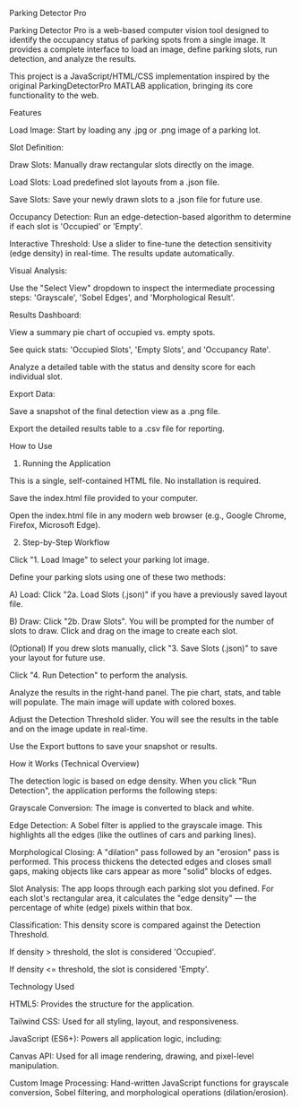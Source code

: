 Parking Detector Pro

Parking Detector Pro is a web-based computer vision tool designed to identify the occupancy status of parking spots from a single image. It provides a complete interface to load an image, define parking slots, run detection, and analyze the results.

This project is a JavaScript/HTML/CSS implementation inspired by the original ParkingDetectorPro MATLAB application, bringing its core functionality to the web.

Features

Load Image: Start by loading any .jpg or .png image of a parking lot.

Slot Definition:

Draw Slots: Manually draw rectangular slots directly on the image.

Load Slots: Load predefined slot layouts from a .json file.

Save Slots: Save your newly drawn slots to a .json file for future use.

Occupancy Detection: Run an edge-detection-based algorithm to determine if each slot is 'Occupied' or 'Empty'.

Interactive Threshold: Use a slider to fine-tune the detection sensitivity (edge density) in real-time. The results update automatically.

Visual Analysis:

Use the "Select View" dropdown to inspect the intermediate processing steps: 'Grayscale', 'Sobel Edges', and 'Morphological Result'.

Results Dashboard:

View a summary pie chart of occupied vs. empty spots.

See quick stats: 'Occupied Slots', 'Empty Slots', and 'Occupancy Rate'.

Analyze a detailed table with the status and density score for each individual slot.

Export Data:

Save a snapshot of the final detection view as a .png file.

Export the detailed results table to a .csv file for reporting.

How to Use

1. Running the Application

This is a single, self-contained HTML file. No installation is required.

Save the index.html file provided to your computer.

Open the index.html file in any modern web browser (e.g., Google Chrome, Firefox, Microsoft Edge).

2. Step-by-Step Workflow

Click "1. Load Image" to select your parking lot image.

Define your parking slots using one of these two methods:

A) Load: Click "2a. Load Slots (.json)" if you have a previously saved layout file.

B) Draw: Click "2b. Draw Slots". You will be prompted for the number of slots to draw. Click and drag on the image to create each slot.

(Optional) If you drew slots manually, click "3. Save Slots (.json)" to save your layout for future use.

Click "4. Run Detection" to perform the analysis.

Analyze the results in the right-hand panel. The pie chart, stats, and table will populate. The main image will update with colored boxes.

Adjust the Detection Threshold slider. You will see the results in the table and on the image update in real-time.

Use the Export buttons to save your snapshot or results.

How it Works (Technical Overview)

The detection logic is based on edge density. When you click "Run Detection", the application performs the following steps:

Grayscale Conversion: The image is converted to black and white.

Edge Detection: A Sobel filter is applied to the grayscale image. This highlights all the edges (like the outlines of cars and parking lines).

Morphological Closing: A "dilation" pass followed by an "erosion" pass is performed. This process thickens the detected edges and closes small gaps, making objects like cars appear as more "solid" blocks of edges.

Slot Analysis: The app loops through each parking slot you defined. For each slot's rectangular area, it calculates the "edge density" — the percentage of white (edge) pixels within that box.

Classification: This density score is compared against the Detection Threshold.

If density > threshold, the slot is considered 'Occupied'.

If density <= threshold, the slot is considered 'Empty'.

Technology Used

HTML5: Provides the structure for the application.

Tailwind CSS: Used for all styling, layout, and responsiveness.

JavaScript (ES6+): Powers all application logic, including:

Canvas API: Used for all image rendering, drawing, and pixel-level manipulation.

Custom Image Processing: Hand-written JavaScript functions for grayscale conversion, Sobel filtering, and morphological operations (dilation/erosion).
